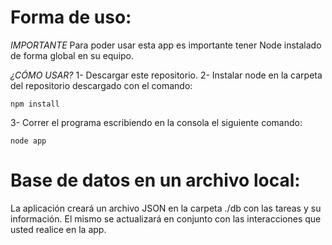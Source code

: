 # Forma de uso:

*IMPORTANTE* 
Para poder usar esta app es importante tener Node instalado de forma global en su equipo.

*¿CÓMO USAR?*
1- Descargar este repositorio.
2- Instalar node en la carpeta del repositorio descargado con el comando:

```
npm install
```
3- Correr el programa escribiendo en la consola el siguiente comando:
```
node app
```

# Base de datos en un archivo local:
La aplicación creará un archivo JSON en la carpeta ./db con las tareas y su información. El mismo se actualizará en conjunto con las interacciones que usted realice en la app.